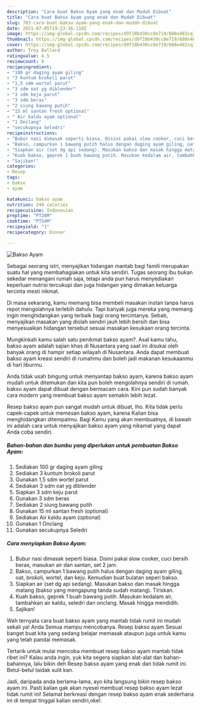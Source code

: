 ```yaml
---
description: "Cara buat Bakso Ayam yang enak dan Mudah Dibuat"
title: "Cara buat Bakso Ayam yang enak dan Mudah Dibuat"
slug: 703-cara-buat-bakso-ayam-yang-enak-dan-mudah-dibuat
date: 2021-07-05T19:23:16.110Z
image: https://img-global.cpcdn.com/recipes/d9f10b430cc8e719/680x482cq70/bakso-ayam-foto-resep-utama.jpg
thumbnail: https://img-global.cpcdn.com/recipes/d9f10b430cc8e719/680x482cq70/bakso-ayam-foto-resep-utama.jpg
cover: https://img-global.cpcdn.com/recipes/d9f10b430cc8e719/680x482cq70/bakso-ayam-foto-resep-utama.jpg
author: Troy Ballard
ratingvalue: 4.5
reviewcount: 8
recipeingredient:
- "100 gr daging ayam giling"
- "3 kuntum brokoli parut"
- "1,5 sdm wortel parut"
- "3 sdm oat yg diblender"
- "3 sdm keju parut"
- "3 sdm beras"
- "2 siung bawang putih"
- "15 ml santan fresh optional"
- " Air kaldu ayam optional"
- "1 Onclang"
- "secukupnya Seledri"
recipeinstructions:
- "Bubur nasi dimasak seperti biasa. Disini pakai slow cooker, cuci bersih beras, masukan air dan santan, set 2 jam."
- "Bakso, campurkan 1 bawang putih halus dengan daging ayam giling, oat, brokoli, wortel, dan keju. Kemudian buat bulatan seperi bakso."
- "Siapkan air (set dg api sedang). Masukan bakso dan masak hingga matang (bakso yang mengapung tanda sudah matang). Tiriskan."
- "Kuah bakso, geprek 1 buah bawang putih. Masukan kedalam air, tambahkan air kaldu, seledri dan onclang. Masak hingga mendidih."
- "Sajikan!"
categories:
- Resep
tags:
- bakso
- ayam

katakunci: bakso ayam 
nutrition: 249 calories
recipecuisine: Indonesian
preptime: "PT26M"
cooktime: "PT54M"
recipeyield: "1"
recipecategory: Dinner

---
```



![Bakso Ayam](https://img-global.cpcdn.com/recipes/d9f10b430cc8e719/680x482cq70/bakso-ayam-foto-resep-utama.jpg)

Sebagai seorang istri, menyajikan hidangan mantab bagi famili merupakan suatu hal yang membahagiakan untuk kita sendiri. Tugas seorang ibu bukan sekedar menangani rumah saja, tetapi anda pun harus menyediakan keperluan nutrisi tercukupi dan juga hidangan yang dimakan keluarga tercinta mesti nikmat.

Di masa  sekarang, kamu memang bisa membeli masakan instan tanpa harus repot mengolahnya terlebih dahulu. Tapi banyak juga mereka yang memang ingin menghidangkan yang terbaik bagi orang tercintanya. Sebab, menyajikan masakan yang diolah sendiri jauh lebih bersih dan bisa menyesuaikan hidangan tersebut sesuai masakan kesukaan orang tercinta. 



Mungkinkah kamu salah satu penikmat bakso ayam?. Asal kamu tahu, bakso ayam adalah sajian khas di Nusantara yang saat ini disukai oleh banyak orang di hampir setiap wilayah di Nusantara. Anda dapat membuat bakso ayam kreasi sendiri di rumahmu dan boleh jadi makanan kesukaanmu di hari liburmu.

Anda tidak usah bingung untuk menyantap bakso ayam, karena bakso ayam mudah untuk ditemukan dan kita pun boleh mengolahnya sendiri di rumah. bakso ayam dapat dibuat dengan bermacam cara. Kini pun sudah banyak cara modern yang membuat bakso ayam semakin lebih lezat.

Resep bakso ayam pun sangat mudah untuk dibuat, lho. Kita tidak perlu capek-capek untuk memesan bakso ayam, karena Kalian bisa menghidangkan ditempatmu. Bagi Kamu yang akan membuatnya, di bawah ini adalah cara untuk menyajikan bakso ayam yang nikamat yang dapat Anda coba sendiri.

<!--inarticleads1-->

##### Bahan-bahan dan bumbu yang diperlukan untuk pembuatan Bakso Ayam:

1. Sediakan 100 gr daging ayam giling
1. Sediakan 3 kuntum brokoli parut
1. Gunakan 1,5 sdm wortel parut
1. Sediakan 3 sdm oat yg diblender
1. Siapkan 3 sdm keju parut
1. Gunakan 3 sdm beras
1. Sediakan 2 siung bawang putih
1. Gunakan 15 ml santan fresh (optional)
1. Sediakan  Air kaldu ayam (optional)
1. Gunakan 1 Onclang
1. Gunakan secukupnya Seledri




<!--inarticleads2-->

##### Cara menyiapkan Bakso Ayam:

1. Bubur nasi dimasak seperti biasa. Disini pakai slow cooker, cuci bersih beras, masukan air dan santan, set 2 jam.
1. Bakso, campurkan 1 bawang putih halus dengan daging ayam giling, oat, brokoli, wortel, dan keju. Kemudian buat bulatan seperi bakso.
1. Siapkan air (set dg api sedang). Masukan bakso dan masak hingga matang (bakso yang mengapung tanda sudah matang). Tiriskan.
1. Kuah bakso, geprek 1 buah bawang putih. Masukan kedalam air, tambahkan air kaldu, seledri dan onclang. Masak hingga mendidih.
1. Sajikan!




Wah ternyata cara buat bakso ayam yang mantab tidak rumit ini mudah sekali ya! Anda Semua mampu mencobanya. Resep bakso ayam Sesuai banget buat kita yang sedang belajar memasak ataupun juga untuk kamu yang telah pandai memasak.

Tertarik untuk mulai mencoba membuat resep bakso ayam mantab tidak ribet ini? Kalau anda ingin, yuk kita segera siapkan alat-alat dan bahan-bahannya, lalu bikin deh Resep bakso ayam yang enak dan tidak rumit ini. Betul-betul taidak sulit kan. 

Jadi, daripada anda berlama-lama, ayo kita langsung bikin resep bakso ayam ini. Pasti kalian gak akan nyesel membuat resep bakso ayam lezat tidak rumit ini! Selamat berkreasi dengan resep bakso ayam enak sederhana ini di tempat tinggal kalian sendiri,oke!.

